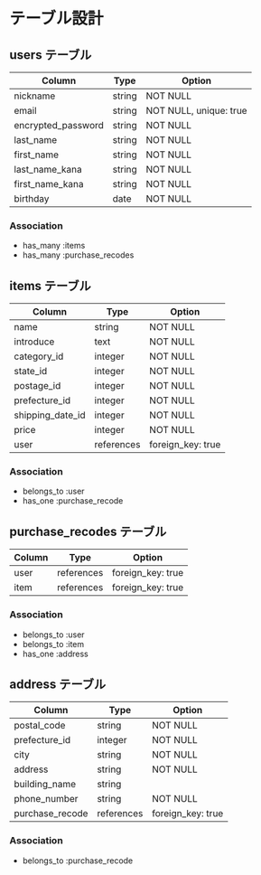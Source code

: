 # テーブル設計

## users テーブル 
| Column             | Type   | Option                 |
|--------------------|--------|------------------------|
| nickname           | string | NOT NULL               |
| email              | string | NOT NULL, unique: true |
| encrypted_password | string | NOT NULL               |
| last_name          | string | NOT NULL               |
| first_name         | string | NOT NULL               |
| last_name_kana     | string | NOT NULL               |
| first_name_kana    | string | NOT NULL               |
| birthday           | date   | NOT NULL               |

### Association
- has_many :items
- has_many :purchase_recodes

## items テーブル
| Column             | Type       | Option              |
|--------------------|------------|---------------------|
| name               | string     | NOT NULL            |
| introduce          | text       | NOT NULL            |
| category_id        | integer    | NOT NULL            |
| state_id           | integer    | NOT NULL            |
| postage_id         | integer    | NOT NULL            |
| prefecture_id      | integer    | NOT NULL            |
| shipping_date_id   | integer    | NOT NULL            |
| price              | integer    | NOT NULL            |
| user               | references | foreign_key: true   |

### Association
- belongs_to :user
- has_one :purchase_recode

## purchase_recodes テーブル
| Column | Type       | Option            |
|--------|------------|-------------------|
| user   | references | foreign_key: true |
| item  | references | foreign_key: true |

### Association
- belongs_to :user
- belongs_to :item
- has_one :address

## address テーブル
| Column          | Type       | Option            |
|-----------------|------------|-------------------|
| postal_code     | string     | NOT NULL          |
| prefecture_id   | integer    | NOT NULL          |
| city            | string     | NOT NULL          |
| address         | string     | NOT NULL          |
| building_name   | string     |                   |
| phone_number    | string     | NOT NULL          |
| purchase_recode | references | foreign_key: true |

### Association
- belongs_to :purchase_recode
